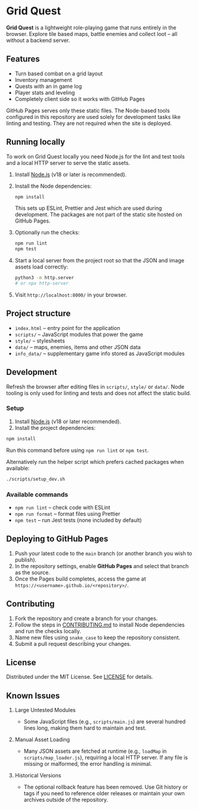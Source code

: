 # Grid Quest

**Grid Quest** is a lightweight role-playing game that runs entirely in the browser. Explore tile based maps, battle enemies and collect loot – all without a backend server.

## Features

- Turn based combat on a grid layout
- Inventory management
- Quests with an in game log
- Player stats and leveling
- Completely client side so it works with GitHub Pages

GitHub Pages serves only these static files. The Node-based tools
configured in this repository are used solely for development tasks
like linting and testing. They are not required when the site is
deployed.

## Running locally

To work on Grid Quest locally you need Node.js for the lint and test tools and a
local HTTP server to serve the static assets.

1. Install [Node.js](https://nodejs.org/) (v18 or later is recommended).
2. Install the Node dependencies:

   ```bash
   npm install
   ```

   This sets up ESLint, Prettier and Jest which are used during development.
   The packages are not part of the static site hosted on GitHub Pages.
3. Optionally run the checks:

   ```bash
   npm run lint
   npm test
   ```

4. Start a local server from the project root so that the JSON and image assets
   load correctly:

   ```bash
   python3 -m http.server
   # or npx http-server
   ```

5. Visit `http://localhost:8000/` in your browser.

## Project structure

- `index.html` – entry point for the application
- `scripts/` – JavaScript modules that power the game
- `style/` – stylesheets
- `data/` – maps, enemies, items and other JSON data
- `info_data/` – supplementary game info stored as JavaScript modules

## Development

Refresh the browser after editing files in `scripts/`, `style/` or `data/`. Node tooling is only used for linting and tests and does not affect the static build.

### Setup

1. Install [Node.js](https://nodejs.org/) (v18 or later recommended).
2. Install the project dependencies:

```bash
npm install
```
Run this command before using `npm run lint` or `npm test`.

Alternatively run the helper script which prefers cached packages when
available:

```bash
./scripts/setup_dev.sh
```

### Available commands

- `npm run lint` – check code with ESLint
- `npm run format` – format files using Prettier
- `npm test` – run Jest tests (none included by default)

## Deploying to GitHub Pages

1. Push your latest code to the `main` branch (or another branch you wish to publish).
2. In the repository settings, enable **GitHub Pages** and select that branch as the source.
3. Once the Pages build completes, access the game at `https://<username>.github.io/<repository>/`.

## Contributing

1. Fork the repository and create a branch for your changes.
2. Follow the steps in [CONTRIBUTING.md](CONTRIBUTING.md) to install Node
   dependencies and run the checks locally.
3. Name new files using `snake_case` to keep the repository consistent.
4. Submit a pull request describing your changes.

## License

Distributed under the MIT License. See [LICENSE](LICENSE) for details.

## Known Issues

1. Large Untested Modules

   - Some JavaScript files (e.g., `scripts/main.js`) are several hundred lines long, making them hard to maintain and test.

2. Manual Asset Loading
   - Many JSON assets are fetched at runtime (e.g., `loadMap` in `scripts/map_loader.js`), requiring a local HTTP server. If any file is missing or malformed, the error handling is minimal.

3. Historical Versions
   - The optional rollback feature has been removed. Use Git history or tags if you need to reference older releases or maintain your own archives outside of the repository.
